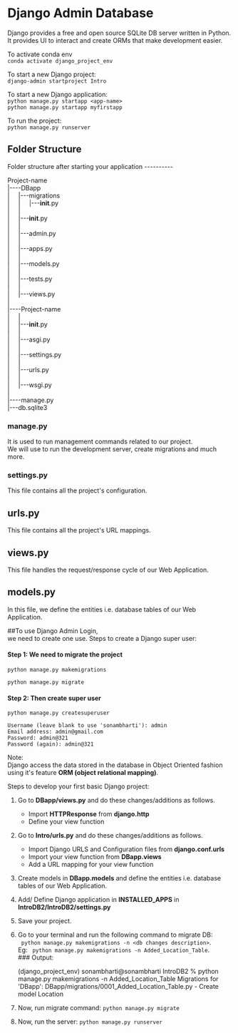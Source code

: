 # Django Admin Database
Django provides a free and open source SQLite DB server written in Python. <br/>
It provides UI to interact and create ORMs that make development easier. <br/>

To activate conda env <br/>
`conda activate django_project_env` <br/>

To start a new Django project: <br/>
`django-admin startproject Intro` <br/>

To start a new Django application:  <br/>
`python manage.py startapp <app-name>` <br/>
`python manage.py startapp myfirstapp` <br/>

To run the project: <br/>
`python manage.py runserver` <br/>


## Folder Structure


Folder structure after starting your application ---------- <br/>

Project-name <br/>
|----DBapp <br/>
|&nbsp;&nbsp;&nbsp;&nbsp;&nbsp;|---migrations <br/>
|&nbsp;&nbsp;&nbsp;&nbsp;&nbsp;|&nbsp;&nbsp;&nbsp;&nbsp;&nbsp;|---__init__.py <br/>
|&nbsp;&nbsp;&nbsp;&nbsp;&nbsp;| <br/>
|&nbsp;&nbsp;&nbsp;&nbsp;&nbsp;|---__init__.py <br/>
|&nbsp;&nbsp;&nbsp;&nbsp;&nbsp;| <br/>
|&nbsp;&nbsp;&nbsp;&nbsp;&nbsp;|---admin.py <br/>
|&nbsp;&nbsp;&nbsp;&nbsp;&nbsp;| <br/>
|&nbsp;&nbsp;&nbsp;&nbsp;&nbsp;|---apps.py <br/>
|&nbsp;&nbsp;&nbsp;&nbsp;&nbsp;| <br/>
|&nbsp;&nbsp;&nbsp;&nbsp;&nbsp;|---models.py <br/>
|&nbsp;&nbsp;&nbsp;&nbsp;&nbsp;| <br/>
|&nbsp;&nbsp;&nbsp;&nbsp;&nbsp;|---tests.py <br/>
|&nbsp;&nbsp;&nbsp;&nbsp;&nbsp;| <br/>
|&nbsp;&nbsp;&nbsp;&nbsp;&nbsp;|---views.py <br/>
| <br/>
|----Project-name <br/>
|&nbsp;&nbsp;&nbsp;&nbsp;&nbsp;| <br/>
|&nbsp;&nbsp;&nbsp;&nbsp;&nbsp;|---__init__.py <br/>
|&nbsp;&nbsp;&nbsp;&nbsp;&nbsp;| <br/>
|&nbsp;&nbsp;&nbsp;&nbsp;&nbsp;|---asgi.py <br/>
|&nbsp;&nbsp;&nbsp;&nbsp;&nbsp;|<br/>
|&nbsp;&nbsp;&nbsp;&nbsp;&nbsp;|---settings.py <br/>
|&nbsp;&nbsp;&nbsp;&nbsp;&nbsp;| <br/>
|&nbsp;&nbsp;&nbsp;&nbsp;&nbsp;|---urls.py <br/>
|&nbsp;&nbsp;&nbsp;&nbsp;&nbsp;| <br/>
|&nbsp;&nbsp;&nbsp;&nbsp;&nbsp;|---wsgi.py <br/>
|<br/>
|----manage.py <br/>
|---db.sqlite3 <br/>





### manage.py
It is used to run management commands related to our project. <br/>
We will use to run the development server, create migrations and much more.

### settings.py
This file contains all the project's configuration.

## urls.py
This file contains all the project's URL mappings.

## views.py
This file handles the request/response cycle of our Web Application.

## models.py
In this file, we define the entities i.e. database tables of our Web Application.



##To use Django Admin Login,  <br/>
we need to create one use. Steps to create a Django super user: <br/>

#### Step 1: We need to migrate the project <br/>

`python manage.py makemigrations` <br/>

`python manage.py migrate` <br/>

#### Step 2: Then create super user <br/>
 `python manage.py createsuperuser` <br/>


    Username (leave blank to use 'sonambharti'): admin 
    Email address: admin@gmail.com 
    Password: admin@321 
    Password (again): admin@321 



Note: <br/>
Django access the data stored in the database in Object Oriented fashion using it's feature **ORM (object relational mapping)**.


Steps to develop your first basic Django project:

1. Go to **DBapp/views.py** and do these changes/additions as follows.
    - Import **HTTPResponse** from **django.http**
    - Define your view function

2. Go to **Intro/urls.py** and do these changes/additions as follows.
    - Import Django URLS and Configuration files from **django.conf.urls**
    - Import your view function from **DBapp.views**
    - Add a URL mapping for your view function

3. Create models in **DBapp.models** and define the entities i.e. database tables of our Web Application.

4. Add/ Define Django application in **INSTALLED_APPS** in  **IntroDB2/IntroDB2/settings.py**

5. Save your project.

6. Go to your terminal and run the following command to migrate DB: <br/> ` python manage.py makemigrations -n <db changes description>`.<br/> Eg: ` python manage.py makemigrations -n Added_Location_Table`.
   <br/>### Output: <br/>
     
     (django_project_env) sonambharti@sonambharti IntroDB2 % python manage.py makemigrations -n Added_Location_Table 
     Migrations for 'DBapp': 
       DBapp/migrations/0001_Added_Location_Table.py 
         - Create model Location 
     

8. Now, run migrate command: `python manage.py migrate`
9. Now, run the server: `python manage.py runserver`
